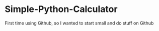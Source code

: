 # Simple-Python-Calculator
First time using Github, so I wanted to start small and do stuff on Github
